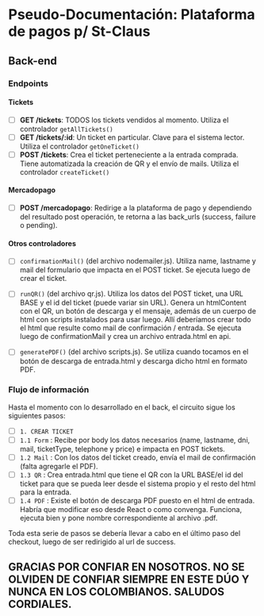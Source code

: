 # Pseudo-Documentación: Plataforma de pagos p/ St-Claus

## Back-end
### Endpoints

#### Tickets
- [ ] __GET /tickets__: TODOS los tickets vendidos al momento. Utiliza el controlador ```getAllTickets()```
- [ ] __GET /tickets/:id__: Un ticket en particular. Clave para el sistema lector. Utiliza el controlador ```getOneTicket()```
- [ ] __POST /tickets__: Crea el ticket perteneciente a la entrada comprada. Tiene automatizada la creación de QR y el envío de mails. Utiliza el controlador ```createTicket()```

#### Mercadopago
- [ ] __POST /mercadopago__: Redirige a la plataforma de pago y dependiendo del resultado post operación, te retorna a las back_urls (success, failure o pending).

#### Otros controladores
- [ ]  ```confirmationMail()``` (del archivo nodemailer.js). Utiliza name, lastname y mail del formulario que impacta en el POST ticket. Se ejecuta luego de crear el ticket.
- [ ]  ```runQR()``` (del archivo qr.js). Utiliza los datos del POST ticket, una URL BASE y el id del ticket (puede variar sin URL). Genera un htmlContent con el QR, un botón de descarga y el mensaje, además de un cuerpo de html con scripts instalados para usar luego. Allí deberíamos crear todo el html que resulte como mail de confirmación / entrada. Se ejecuta luego de confirmationMail y crea un archivo entrada.html en api.
- [ ]  ```generatePDF()``` (del archivo scripts.js). Se utiliza cuando tocamos en el botón de descarga de entrada.html y descarga dicho html en formato PDF.


### Flujo de información

Hasta el momento con lo desarrollado en el back, el circuito sigue los siguientes pasos:

- [ ]  ```1. CREAR TICKET```
  - [ ]  ```1.1 Form```  : Recibe por body los datos necesarios (name, lastname, dni, mail, ticketType, telephone y price) e impacta en POST tickets.
  - [ ]  ```1.2 Mail```  : Con los datos del ticket creado, envía el mail de confirmación (falta agregarle el PDF).
  - [ ]  ```1.3 QR```    : Crea entrada.html que tiene el QR con la URL BASE/el id del ticket para que se pueda leer desde el sistema propio y el resto del html para la entrada.
  - [ ]  ```1.4 PDF```   : Existe el botón de descarga PDF puesto en el html de entrada. Habría que modificar eso desde React o como convenga. Funciona, ejecuta bien y pone nombre correspondiente al archivo .pdf.
 
 Toda esta serie de pasos se debería llevar a cabo en el último paso del checkout, luego de ser redirigido al url de success.
 
 ## GRACIAS POR CONFIAR EN NOSOTROS. NO SE OLVIDEN DE CONFIAR SIEMPRE EN ESTE DÚO Y NUNCA EN LOS COLOMBIANOS. SALUDOS CORDIALES.
